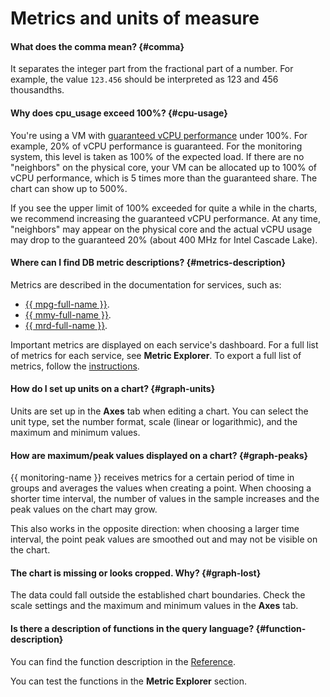 # Metrics and units of measure

#### What does the comma mean? {#comma}

It separates the integer part from the fractional part of a number. For example, the value `123.456` should be interpreted as 123 and 456 thousandths.

#### Why does cpu_usage exceed 100%? {#cpu-usage}

You're using a VM with [guaranteed vCPU performance](../../compute/concepts/performance-levels.md) under 100%. For example, 20% of vCPU performance is guaranteed. For the monitoring system, this level is taken as 100% of the expected load. If there are no "neighbors" on the physical core, your VM can be allocated up to 100% of vCPU performance, which is 5 times more than the guaranteed share. The chart can show up to 500%.

If you see the upper limit of 100% exceeded for quite a while in the charts, we recommend increasing the guaranteed vCPU performance. At any time, "neighbors" may appear on the physical core and the actual vCPU usage may drop to the guaranteed 20% (about 400 MHz for Intel Cascade Lake).

#### Where can I find DB metric descriptions? {#metrics-description}

Metrics are described in the documentation for services, such as:
* [{{ mpg-full-name }}](../../managed-postgresql/operations/monitoring.md).
* [{{ mmy-full-name }}](../../managed-mysql/operations/monitoring.md).
* [{{ mrd-full-name }}](../../managed-redis/operations/monitoring.md).

Important metrics are displayed on each service's dashboard. For a full list of metrics for each service, see **Metric Explorer**. To export a full list of metrics, follow the [instructions](../../monitoring/operations/metric/list.md).


#### How do I set up units on a chart? {#graph-units}

Units are set up in the **Axes** tab when editing a chart. You can select the unit type, set the number format, scale (linear or logarithmic), and the maximum and minimum values.


#### How are maximum/peak values displayed on a chart? {#graph-peaks}

{{ monitoring-name }} receives metrics for a certain period of time in groups and averages the values when creating a point. When choosing a shorter time interval, the number of values in the sample increases and the peak values on the chart may grow.

This also works in the opposite direction: when choosing a larger time interval, the point peak values are smoothed out and may not be visible on the chart.


#### The chart is missing or looks cropped. Why? {#graph-lost}

The data could fall outside the established chart boundaries. Check the scale settings and the maximum and minimum values in the **Axes** tab.

#### Is there a description of functions in the query language? {#function-description}

You can find the function description in the [Reference](../../monitoring/concepts/querying.md#functions).

You can test the functions in the **Metric Explorer** section.
